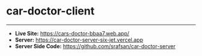 # car-doctor-client
---

- **Live Site:** https://cars-doctor-bbaa7.web.app/
- **Server:** https://car-doctor-server-six-jet.vercel.app
- **Server Side Code:** https://github.com/srafsan/car-doctor-server